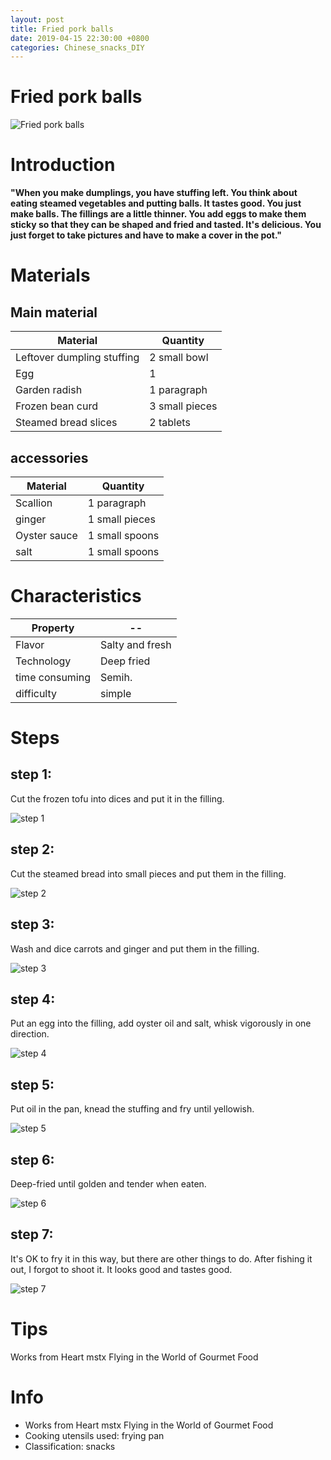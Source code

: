 ```yaml
---
layout: post
title: Fried pork balls
date: 2019-04-15 22:30:00 +0800
categories: Chinese_snacks_DIY
---
```


# Fried pork balls

![Fried pork balls]({{site.baseurl}}/img/433978/433978.jpg)

# Introduction

**"When you make dumplings, you have stuffing left. You think about eating steamed vegetables and putting balls. It tastes good. You just make balls. The fillings are a little thinner. You add eggs to make them sticky so that they can be shaped and fried and tasted. It's delicious. You just forget to take pictures and have to make a cover in the pot."**

# Materials


## Main material

Material|Quantity
--|--
Leftover dumpling stuffing|2 small bowl
Egg|1
Garden radish|1 paragraph
Frozen bean curd|3 small pieces
Steamed bread slices|2 tablets

## accessories

Material|Quantity
--|--
Scallion|1 paragraph
ginger|1 small pieces
Oyster sauce|1 small spoons
salt|1 small spoons

# Characteristics

Property|--
--|--
Flavor|Salty and fresh
Technology|Deep fried
time consuming|Semih.
difficulty|simple

# Steps

## step 1:

Cut the frozen tofu into dices and put it in the filling.

![step 1]({{site.baseurl}}/img/433978/1.jpg)

## step 2:

Cut the steamed bread into small pieces and put them in the filling.

![step 2]({{site.baseurl}}/img/433978/2.jpg)

## step 3:

Wash and dice carrots and ginger and put them in the filling.

![step 3]({{site.baseurl}}/img/433978/3.jpg)

## step 4:

Put an egg into the filling, add oyster oil and salt, whisk vigorously in one direction.

![step 4]({{site.baseurl}}/img/433978/4.jpg)

## step 5:

Put oil in the pan, knead the stuffing and fry until yellowish.

![step 5]({{site.baseurl}}/img/433978/5.jpg)

## step 6:

Deep-fried until golden and tender when eaten.

![step 6]({{site.baseurl}}/img/433978/6.jpg)

## step 7:

It's OK to fry it in this way, but there are other things to do. After fishing it out, I forgot to shoot it. It looks good and tastes good.

![step 7]({{site.baseurl}}/img/433978/7.jpg)

# Tips

Works from Heart mstx Flying in the World of Gourmet Food

# Info

- Works from Heart mstx Flying in the World of Gourmet Food
- Cooking utensils used: frying pan
- Classification: snacks